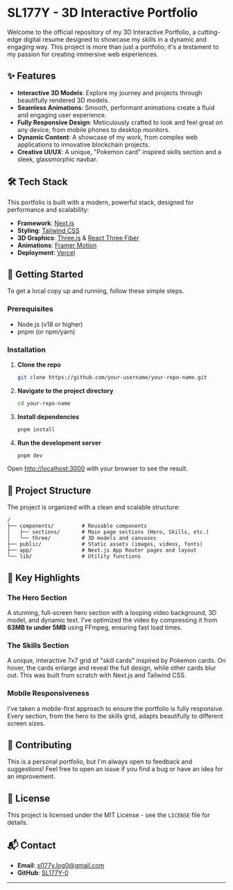 # SL177Y - 3D Interactive Portfolio



Welcome to the official repository of my 3D Interactive Portfolio, a cutting-edge digital resume designed to showcase my skills in a dynamic and engaging way. This project is more than just a portfolio; it's a testament to my passion for creating immersive web experiences.

## ✨ Features

-   **Interactive 3D Models**: Explore my journey and projects through beautifully rendered 3D models.
-   **Seamless Animations**: Smooth, performant animations create a fluid and engaging user experience.
-   **Fully Responsive Design**: Meticulously crafted to look and feel great on any device, from mobile phones to desktop monitors.
-   **Dynamic Content**: A showcase of my work, from complex web applications to innovative blockchain projects.
-   **Creative UI/UX**: A unique, "Pokemon card" inspired skills section and a sleek, glassmorphic navbar.

## 🛠️ Tech Stack

This portfolio is built with a modern, powerful stack, designed for performance and scalability:

-   **Framework**: [Next.js](https://nextjs.org/)
-   **Styling**: [Tailwind CSS](https://tailwindcss.com/)
-   **3D Graphics**: [Three.js](https://threejs.org/) & [React Three Fiber](https://docs.pmnd.rs/react-three-fiber/getting-started/introduction)
-   **Animations**: [Framer Motion](https://www.framer.com/motion/)
-   **Deployment**: [Vercel](https://vercel.com/)

## 🔧 Getting Started

To get a local copy up and running, follow these simple steps.

### Prerequisites

-   Node.js (v18 or higher)
-   pnpm (or npm/yarn)

### Installation

1.  **Clone the repo**
    ```sh
    git clone https://github.com/your-username/your-repo-name.git
    ```
2.  **Navigate to the project directory**
    ```sh
    cd your-repo-name
    ```
3.  **Install dependencies**
    ```sh
    pnpm install
    ```
4.  **Run the development server**
    ```sh
    pnpm dev
    ```

Open [http://localhost:3000](http://localhost:3000) with your browser to see the result.

## 🎨 Project Structure

The project is organized with a clean and scalable structure:

```
/
├── components/         # Reusable components
│   ├── sections/       # Main page sections (Hero, Skills, etc.)
│   └── three/          # 3D models and canvases
├── public/             # Static assets (images, videos, fonts)
├── app/                # Next.js App Router pages and layout
└── lib/                # Utility functions
```

## 🌟 Key Highlights

### The Hero Section

A stunning, full-screen hero section with a looping video background, 3D model, and dynamic text. I've optimized the video by compressing it from **63MB to under 5MB** using FFmpeg, ensuring fast load times.

### The Skills Section

A unique, interactive 7x7 grid of "skill cards" inspired by Pokemon cards. On hover, the cards enlarge and reveal the full design, while other cards blur out. This was built from scratch with Next.js and Tailwind CSS.

### Mobile Responsiveness

I've taken a mobile-first approach to ensure the portfolio is fully responsive. Every section, from the hero to the skills grid, adapts beautifully to different screen sizes.

## 🤝 Contributing

This is a personal portfolio, but I'm always open to feedback and suggestions! Feel free to open an issue if you find a bug or have an idea for an improvement.

## 📜 License

This project is licensed under the MIT License - see the `LICENSE` file for details.

## 📬 Contact

-   **Email**: [sl177y.log0@gmail.com](mailto:sl177y.log0@gmail.com)
-   **GitHub**: [SL177Y-0](https://github.com/SL177Y-0)

---

